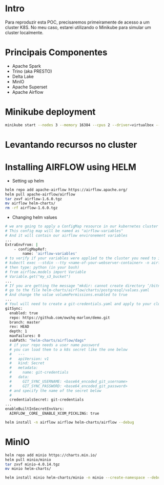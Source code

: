 # Intro

Para reproduzir esta POC, precisaremos primeiramente de acesso a um cluster K8S.
No meu caso, estarei utilizando o Minikube para simular um cluster localmente.

# Principais Componentes
- Apache Spark
- Trino  (aka PRESTO)
- Delta Lake
- MinIO
- Apache Superset
- Apache Airflow

# Minikube deployment

```sh
minikube start --nodes 3 --memory 16384 --cpus 2 --driver=virtualbox --disk-size 100GB
```
# Levantando recursos no cluster

# Installing AIRFLOW using HELM
- Setting up helm
```sh
helm repo add apache-airflow https://airflow.apache.org/
helm pull apache-airflow/airflow
tar zxvf airflow-1.6.0.tgz
mv airflow helm-charts/
rm -rf airflow-1.6.0.tgz
```

- Changing helm values
```sh
# we are going to apply a ConfigMap resource in our kubernetes cluster
# This config map will be named as "airflow-variables"
# And it will contain our airflow environement variables
...
ExtraEnvFrom: |
    - configMapRef:
        name: 'airflow-variables'
# to verify if your variables were applied to the cluster you need to inspect from the CLI
# kubectl exec --stdin --tty <name-of-your-webserver-container> -n airflow -- /bin/bash
# then type: python (in your bash)
# from airflow.models import Variable
# Variable.get("my_s3_bucket")
...
# If you are getting the message "mkdir: cannot create directory ‘/bitnami/postgresql/data’: Permission denied"
# go to the file helm-charts/airflow/charts/postgresql/values.yaml
# And change the value volumePermissions.enabled to true
...
# Youl will need to create a git-credentials.yaml and apply to your cluster
gitSync:
  enabled: true
  repo: https://github.com/owshq-marlon/demo.git
  branch: master
  rev: HEAD
  depth: 1
  maxFailures: 0
  subPath: "helm-charts/airflow/dags"
  # if your repo needs a user name password
  # you can load them to a k8s secret like the one below
  #   ---
  #   apiVersion: v1
  #   kind: Secret
  #   metadata:
  #     name: git-credentials
  #   data:
  #     GIT_SYNC_USERNAME: <base64_encoded_git_username>
  #     GIT_SYNC_PASSWORD: <base64_encoded_git_password>
  # and specify the name of the secret below
  #
  credentialsSecret: git-credentials
...
enableBuiltInSecretEnvVars:
  AIRFLOW__CORE__ENABLE_XCOM_PICKLING: true
```

```sh
helm install -n airflow airflow helm-charts/airflow --debug
```

# MinIO
```sh
helm repo add minio https://charts.min.io/ 
helm pull minio/minio
tar zxvf minio-4.0.14.tgz
mv minio helm-charts/
```

```sh
helm install minio helm-charts/minio -n minio --create-namespace --debug
```
